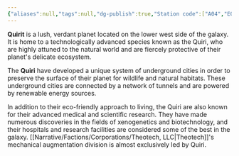 ```yaml
---
{"aliases":null,"tags":null,"dg-publish":true,"Station code":["A04","E04"],"Universal Name":"","permalink":"/narrative/locations/worlds/quirit/","dgPassFrontmatter":true}
---
```




**Quirit** is a lush, verdant planet located on the lower west side of the galaxy. It is home to a technologically advanced species known as the Quiri, who are highly attuned to the natural world and are fiercely protective of their planet's delicate ecosystem.

The **Quiri** have developed a unique system of underground cities in order to preserve the surface of their planet for wildlife and natural habitats. These underground cities are connected by a network of tunnels and are powered by renewable energy sources.

In addition to their eco-friendly approach to living, the Quiri are also known for their advanced medical and scientific research. They have made numerous discoveries in the fields of xenogenetics and biotechnology, and their hospitals and research facilities are considered some of the best in the galaxy. [[Narrative/Factions/Corporations/Theotech, LLC\|Theotech]]'s mechanical augmentation division is almost exclusively led by Quiri.